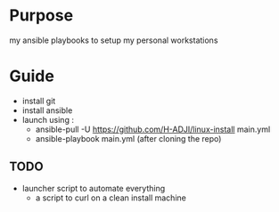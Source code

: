 # Purpose

my ansible playbooks to setup my personal workstations

# Guide

- install git
- install ansible
- launch using :
  - ansible-pull -U https://github.com/H-ADJI/linux-install main.yml
  - ansible-playbook main.yml (after cloning the repo)

## TODO

- launcher script to automate everything
  - a script to curl on a clean install machine
